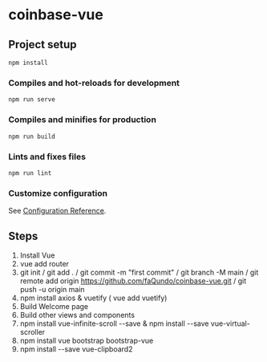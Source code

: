 # coinbase-vue

## Project setup
```
npm install
```

### Compiles and hot-reloads for development
```
npm run serve
```

### Compiles and minifies for production
```
npm run build
```

### Lints and fixes files
```
npm run lint
```

### Customize configuration
See [Configuration Reference](https://cli.vuejs.org/config/).


## Steps
1) Install Vue
2) vue add router
3) git init / git add . / git commit -m "first commit" / git branch -M main / git remote add origin https://github.com/faQundo/coinbase-vue.git / git push -u origin main
4) npm install axios & vuetify ( vue add vuetify)
5) Build Welcome page
6) Build other views and components
7) npm install vue-infinite-scroll --save & npm install --save vue-virtual-scroller
8) npm install vue bootstrap bootstrap-vue
9) npm install --save vue-clipboard2
